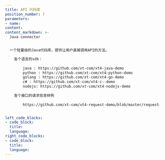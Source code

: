 ```yaml
---
title: API 代码库
position_number: 7
parameters:
- name:
content:
content_markdown: >-
  Java connector


  一个轻量级的Java代码库，提供让用户直接调用API的方法。 

    各个语言的sdk：
        
        java : https://github.com/xt-com/xt4-java-demo
        python : https://github.com/xt-com/xt4-python-demo
        golang : https://github.com/xt-com/xt4-go-demo
        c# : https://github.com/xt-com/xt4-c--demo
        nodejs: https://github.com/xt-com/xt4-nodejs-demo
    
    各个接口的请求信息样例
        
        https://github.com/xt-com/xt4-request-demo/blob/master/request-xt.txt


left_code_blocks:
- code_block:
  title:
  language:
right_code_blocks:
- code_block:
  title:
  language:
---
```

